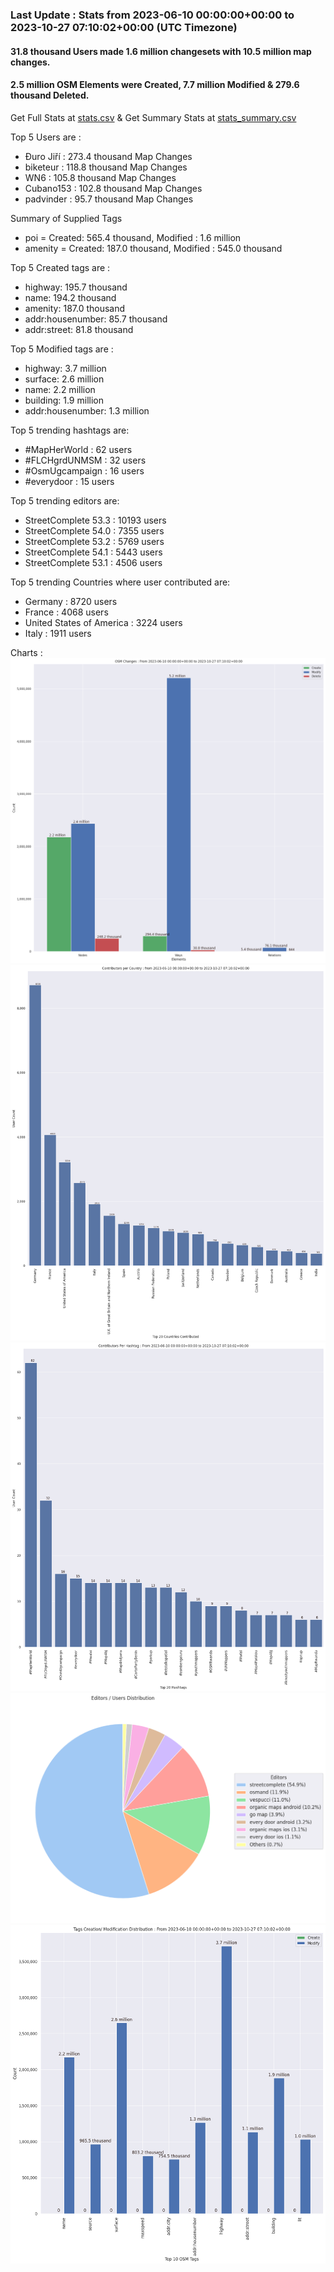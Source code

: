 ### Last Update : Stats from 2023-06-10 00:00:00+00:00 to 2023-10-27 07:10:02+00:00 (UTC Timezone)

#### 31.8 thousand Users made 1.6 million changesets with 10.5 million map changes.
#### 2.5 million OSM Elements were Created, 7.7 million Modified & 279.6 thousand Deleted.
Get Full Stats at [stats.csv](/stats/fieldmappers/Daily/stats.csv)
 & Get Summary Stats at [stats_summary.csv](/stats/fieldmappers/Daily/stats_summary.csv)

Top 5 Users are : 
- Đuro Jiří : 273.4 thousand Map Changes
- biketeur : 118.8 thousand Map Changes
- WN6 : 105.8 thousand Map Changes
- Cubano153 : 102.8 thousand Map Changes
- padvinder : 95.7 thousand Map Changes

Summary of Supplied Tags
- poi = Created: 565.4 thousand, Modified : 1.6 million
- amenity = Created: 187.0 thousand, Modified : 545.0 thousand


Top 5 Created tags are :
- highway: 195.7 thousand
- name: 194.2 thousand
- amenity: 187.0 thousand
- addr:housenumber: 85.7 thousand
- addr:street: 81.8 thousand


Top 5 Modified tags are :
- highway: 3.7 million
- surface: 2.6 million
- name: 2.2 million
- building: 1.9 million
- addr:housenumber: 1.3 million


Top 5 trending hashtags are:
- #MapHerWorld : 62 users
- #FLCHgrdUNMSM : 32 users
- #OsmUgcampaign : 16 users
- #everydoor : 15 users


Top 5 trending editors are:
- StreetComplete 53.3 : 10193 users
- StreetComplete 54.0 : 7355 users
- StreetComplete 53.2 : 5769 users
- StreetComplete 54.1 : 5443 users
- StreetComplete 53.1 : 4506 users


Top 5 trending Countries where user contributed are:
- Germany : 8720 users
- France : 4068 users
- United States of America : 3224 users
- Italy : 1911 users


 Charts : 
![Alt text](./stats_osm_changes.png) 
![Alt text](./stats_users_per_country.png) 
![Alt text](./stats_users_per_hashtag.png) 
![Alt text](./stats_editors_pie_chart.png) 
![Alt text](./stats_tags.png) 
